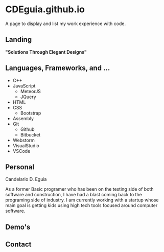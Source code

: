 # CDEguia.github.io

A page to display and list my work experience with code.

## Landing
    
__"Solutions Through Elegant Designs"__

## Languages, Frameworks, and ...

* C++
* JavaScript
    * MeteorJS
    * JQuery
* HTML
* CSS
    * Bootstrap
* Assembly
* Git
    * Github
    * Bitbucket
* Webstorm
* VisualStudio
* VSCode

## Personal

Candelario D. Eguia

As a former Basic programer who has been on the testing side of both software and construction, I have had a blast coming back to the programing side of industry. I am currently working with a startup whose main goal is getting kids using high tech tools focused around computer software.


## Demo's

## Contact


    




